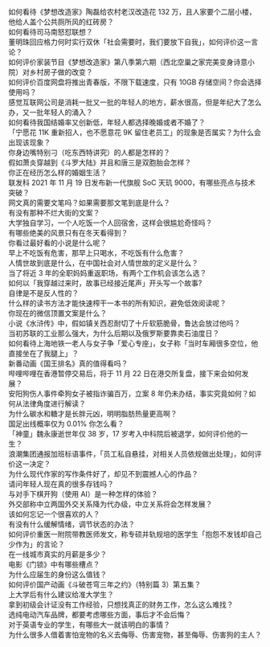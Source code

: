 如何看待《梦想改造家》陶磊给农村老汉改造花 132 万，且人家要个二层小楼，他给人盖个公共厕所风的红砖房？  
如何看待司马南怒怼联想？  
董明珠回应格力何时实行双休「社会需要时，我们要放下自我」，如何评价这一言论？  
如何评价家装节目《梦想改造家》第八季第六期（西北空巢之家完美变身诗意小院）对乡村房子做的改变？  
如何评价百度网盘将推出青春版，不限下载速度，只有 10GB 存储空间？你会选择使用吗？  
感觉互联网公司是消耗一批又一批的年轻人的地方，薪水很高，但是年纪大了怎么办，又一批年轻人的涌入？  
如何看待我国结婚率又创新低，年轻人都选择晚婚或者不婚了？  
「宁愿花 11K 重新招人，也不愿意花 9K 留住老员工」的现象是否属实？为什么会出现该现象？  
你身边嘴特别刁（吃东西特讲究）的人都是怎样的？  
假如萧炎穿越到《斗罗大陆》并且和唐三是双胞胎会怎样？  
你正在经历怎么样的婚姻生活？  
联发科 2021 年 11 月 19 日发布新一代旗舰 SoC 天玑 9000，有哪些亮点与技术突破？  
网文真的需要文笔吗？如果需要那文笔到底是什么？  
有没有那种不烂大街的文案？  
大学独自学习，一个人吃饭一个人回宿舍，这样会很尴尬奇怪吗？  
有哪些绝美的风景只有在冬天看得到？  
你看过最好看的小说是什么呢？  
早上不吃饭有危害，那早上只喝水，不吃饭有什么危害？  
人情世故到底是什么，在中国社会对人情世故的定义是什么？  
当了将近 3 年的全职妈妈重返职场，有两个工作机会该怎么选？  
如何以「我穿越过来时，故事已经接近尾声」开头写一个故事?  
自律是不是反人性的？  
什么样的读书方法才能快速榨干一本书的所有知识，避免低效阅读呢？  
你现在的微信顶置文案是什么？  
小说《水浒传》中，假如镇关西忍耐切了十斤软筋脆骨，鲁达会放过他吗？  
当初苏联的工业那么强大，为什么后期以及俄罗斯要靠卖石油度日？  
如何看待上海地铁一老人与女子争「爱心专座」，女子称「当时车厢很多空位，他直接坐在了我腿上」？  
新番动画《国王排名》真的值得看吗？  
哔哩哔哩在香港暂停交易后，将于 11 月 22 日在港交所复盘，接下来会如何发展？  
安阳狗伤人事件牵狗女子被指诈骗百万，立案 8 年仍未办结，事实究竟如何？如何从法律角度进行解读？  
为什么碳水和糖才是长胖元凶，明明脂肪热量更高啊？  
国足出线概率仅为 0.01% 你怎么看？  
「神童」魏永康逝世年仅 38 岁，17 岁考入中科院后被退学，如何评价他的一生？  
浪潮集团通报加班标语事件，「员工私自悬挂，对相关人员依规做出处理」，如何评价这一决定？  
为什么现代作家的写作条件好了，却见不到震撼人心的作品？  
请问年轻人现在真的很多存钱吗？  
与对手下棋开狗（使用 AI）是一种怎样的体验？  
外交部称中立两国外交关系降为代办级，中立关系将会怎样发展？  
该如何忘记一个很喜欢的人？  
有没有什么缓解情绪，调节状态的办法？  
如何评价重医一附院带教医师发文，称专硕并轨规培的医学生「抱怨不发钱却自己少作为」的言论？  
在一线城市真实的月薪是多少？  
电影《门锁》中有哪些槽点？  
为什么应届生的身份这么值钱？  
如何评价国产动画《斗破苍穹三年之约》（特别篇 3）第五集？  
上大学后有什么建议给准大学生？  
拿到初级会计证没有工作经验，只想找真正的财务工作，怎么这么难找？  
选纯电动汽车品牌，都要考虑哪些方面，事后才不会后悔？  
对于英语专业的学生，有哪些大一就该明白的事情？  
为什么很多人借着害怕宠物的名义去侮辱、伤害宠物，甚至侮辱、伤害狗的主人？  
